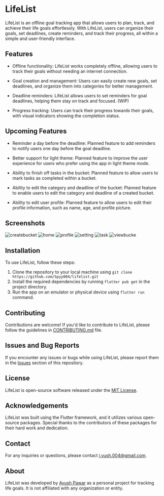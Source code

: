 LifeList
========

LifeList is an offline goal tracking app that allows users to plan, track, and achieve their life goals effortlessly. With LifeList, users can organize their goals, set deadlines, create reminders, and track their progress, all within a simple and user-friendly interface.

Features
--------

-   Offline functionality: LifeList works completely offline, allowing users to track their goals without needing an internet connection.

-   Goal creation and management: Users can easily create new goals, set deadlines, and organize them into categories for better management.

-   Deadline reminders: LifeList allows users to set reminders for goal deadlines, helping them stay on track and focused. (WIP)

-   Progress tracking: Users can track their progress towards their goals, with visual indicators showing the completion status.


Upcoming Features
-----------------

-   Reminder a day before the deadline: Planned feature to add reminders to notify users one day before the goal deadline.

-   Better support for light theme: Planned feature to improve the user experience for users who prefer using the app in light theme mode.

-   Ability to finish off tasks in the bucket: Planned feature to allow users to mark tasks as completed within a bucket.

-   Ability to edit the category and deadline of the bucket: Planned feature to enable users to edit the category and deadline of a created bucket.

-   Ability to edit user profile: Planned feature to allow users to edit their profile information, such as name, age, and profile picture.

Screenshots
--------

![createbucket](https://user-images.githubusercontent.com/54628130/232737618-3ba44a41-3e4b-4b9c-9367-4519d065e2eb.jpg)
![home](https://user-images.githubusercontent.com/54628130/232738303-b11da326-eea6-432f-b779-947eedc2d519.jpg)
![profile](https://user-images.githubusercontent.com/54628130/232738331-222e5a08-629c-4d06-a783-bedd21829d99.jpg)
![setting](https://user-images.githubusercontent.com/54628130/232738835-208d51fe-02e1-474b-bd02-848568f37bcf.jpg)
![task](https://user-images.githubusercontent.com/54628130/232738860-eccdb94e-f64d-44a9-ab2a-ade8780ad9d6.jpg)
![viewbucke](https://user-images.githubusercontent.com/54628130/232738886-71d7b3a0-1f6c-481e-b873-ae1be523cc3d.jpg)



Installation
------------

To use LifeList, follow these steps:

1.  Clone the repository to your local machine using `git clone https://github.com/Spyy004/lifelist.git`
2.  Install the required dependencies by running `flutter pub get` in the project directory.
3.  Run the app on an emulator or physical device using `flutter run` command.

Contributing
------------

Contributions are welcome! If you'd like to contribute to LifeList, please follow the guidelines in [CONTRIBUTING.md](https://github.com/Spyy004/LifeList/blob/main/Contributing.md) file.

Issues and Bug Reports
----------------------

If you encounter any issues or bugs while using LifeList, please report them in the [Issues](https://github.com/Spyy004/lifelist/issues) section of this repository.

License
-------

LifeList is open-source software released under the [MIT License](https://chat.openai.com/c/LICENSE).

Acknowledgements
----------------

LifeList was built using the Flutter framework, and it utilizes various open-source packages. Special thanks to the contributors of these packages for their hard work and dedication.

Contact
-------

For any inquiries or questions, please contact <i.yush.004@gmail.com>.

About
-----

LifeList was developed by [Ayush Pawar](https://github.com/Spyy004) as a personal project for tracking life goals. It is not affiliated with any organization or entity.
